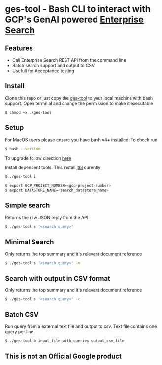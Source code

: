 # ges-tool - Bash CLI to interact with GCP's GenAI powered [Enterprise Search](https://cloud.google.com/enterprise-search)

## Features
- Call Enterprise Search REST API from the command line
- Batch search support and output to CSV
- Usefull for Acceptance testing

## Install
Clone this repo or just copy the [ges-tool](./ges-tool) to your local  machine with bash support. Open termnial and change the permission to make it executable

```bash
$ chmod +x ./ges-tool
```

## Setup

For MacOS users please ensure you have bash v4+ installed. To check run 
```bash
$ bash --version
```

To upgrade follow direction [here](https://itnext.io/upgrading-bash-on-macos-7138bd1066ba)



Install dependent tools. This install [jtbl](https://github.com/kellyjonbrazil/jtbl) curently

```bash
$ ./ges-tool i
```

```bash
$ export GCP_PROJECT_NUMBER=<gcp-project-number> 
$ export DATASTORE_NAME=<search_datastore_name>
```

## Simple search
Returns the raw JSON reply from the API

```bash
$ ./ges-tool s '<search query>'
```

## Minimal Search
Only returns the top summary and it's relevant document reference
```bash
$ ./ges-tool s '<search query>' -m
```

## Search with output in CSV format
Only returns the top summary and it's relevant document reference
```bash
$ ./ges-tool s '<search query>' -c
```

## Batch CSV 

Run query from a external text file and output to csv. Text file contains one query per line

```bash
$ ./ges-tool b input_file_with_queries output_csv_file
```

## This is not an Official Google product